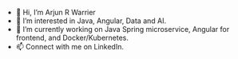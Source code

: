 - 👋 Hi, I’m Arjun R Warrier
- 👀 I’m interested in Java, Angular, Data and AI.
- 🌱 I’m currently working on Java Spring microservice, Angular for frontend, and Docker/Kubernetes.
- 📫 Connect with me on LinkedIn.

<!---
arjunrwarrier/arjunrwarrier is a ✨ special ✨ repository because its `README.md` (this file) appears on your GitHub profile.
You can click the Preview link to take a look at your changes.
--->
